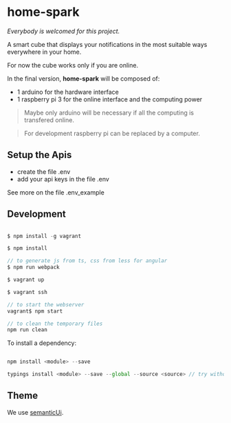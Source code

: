 # home-spark

*Everybody is welcomed for this project.*

A smart cube that displays your notifications in the most suitable ways everywhere in your home.

For now the cube works only if you are online.

In the final version, **home-spark** will be composed of:

* 1 arduino for the hardware interface
* 1 raspberry pi 3 for the online interface and the computing power

> Maybe only arduino will be necessary if all the computing is transfered online.

> For development raspberry pi can be replaced by a computer.



## Setup the Apis

* create the file .env
* add your api keys in the file .env

See more on the file .env_example

## Development

```javascript

$ npm install -g vagrant

$ npm install

// to generate js from ts, css from less for angular
$ npm run webpack

$ vagrant up

$ vagrant ssh

// to start the webserver
vagrant$ npm start

// to clean the temporary files
npm run clean

```

To install a dependency:

```javascript

npm install <module> --save

typings install <module> --save --global --source <source> // try without argument source, typins will make you proposition
```

## Theme

We use [semanticUi](http://semantic-ui.com/).
